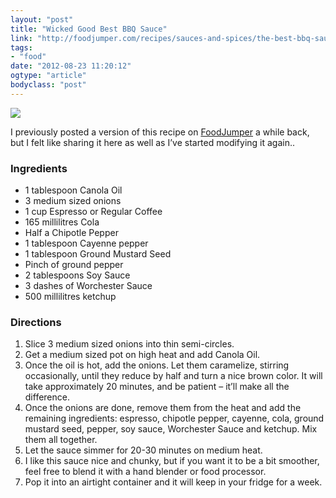 ```yaml
---
layout: "post"
title: "Wicked Good Best BBQ Sauce"
link: "http://foodjumper.com/recipes/sauces-and-spices/the-best-bbq-sauce/"
tags: 
- "food"
date: "2012-08-23 11:20:12"
ogtype: "article"
bodyclass: "post"
---
```


![](http://cdn.rogerstringer.com/media/bbqsauce.jpg)

I previously posted a version of this recipe on [FoodJumper](http://foodjumper.com/recipes/sauces-and-spices/the-best-bbq-sauce/) a while back, but I felt like sharing it here as well as I’ve started modifying it again..

### Ingredients

- 1 tablespoon Canola Oil
- 3 medium sized onions
- 1 cup Espresso or Regular Coffee
- 165 millilitres Cola
- Half a Chipotle Pepper
- 1 tablespoon Cayenne pepper
- 1 tablespoon Ground Mustard Seed
- Pinch of ground pepper
- 2 tablespoons Soy Sauce
- 3 dashes of Worchester Sauce
- 500 millilitres ketchup

### Directions

1. Slice 3 medium sized onions into thin semi-circles.
2. Get a medium sized pot on high heat and add Canola Oil.
3. Once the oil is hot, add the onions. Let them caramelize, stirring occasionally, until they reduce by half and turn a nice brown color. It will take approximately 20 minutes, and be patient – it’ll make all the difference.
4. Once the onions are done, remove them from the heat and add the remaining ingredients: espresso, chipotle pepper, cayenne, cola, ground mustard seed, pepper, soy sauce, Worchester Sauce and ketchup. Mix them all together.
5. Let the sauce simmer for 20-30 minutes on medium heat.
6. I like this sauce nice and chunky, but if you want it to be a bit smoother, feel free to blend it with a hand blender or food processor.
7. Pop it into an airtight container and it will keep in your fridge for a week.
